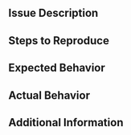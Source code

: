 ## Issue Description

[//]: # (Please provide a brief description of the issue)

## Steps to Reproduce

[//]: # (Please provide steps to reproduce the issue)

## Expected Behavior

[//]: # (Please describe what you expected to happen)

## Actual Behavior

[//]: # (Please describe what actually happened)

## Additional Information

[//]: # (Add any other context about the problem here)
